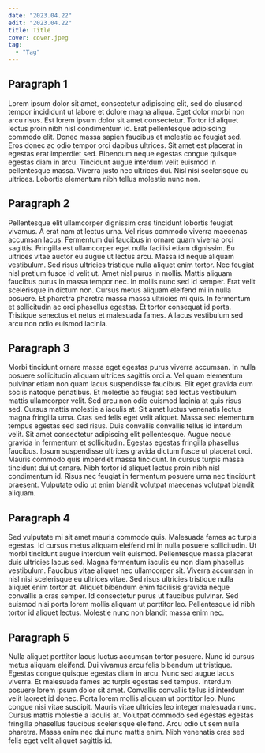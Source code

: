 ```yaml
---
date: "2023.04.22"
edit: "2023.04.22"
title: Title
cover: cover.jpeg
tag:
  - "Tag"
---
```


## Paragraph 1

Lorem ipsum dolor sit amet, consectetur adipiscing elit, sed do eiusmod tempor incididunt ut labore et dolore magna aliqua. Eget dolor morbi non arcu risus. Est lorem ipsum dolor sit amet consectetur. Tortor id aliquet lectus proin nibh nisl condimentum id. Erat pellentesque adipiscing commodo elit. Donec massa sapien faucibus et molestie ac feugiat sed. Eros donec ac odio tempor orci dapibus ultrices. Sit amet est placerat in egestas erat imperdiet sed. Bibendum neque egestas congue quisque egestas diam in arcu. Tincidunt augue interdum velit euismod in pellentesque massa. Viverra justo nec ultrices dui. Nisl nisi scelerisque eu ultrices. Lobortis elementum nibh tellus molestie nunc non.

## Paragraph 2

Pellentesque elit ullamcorper dignissim cras tincidunt lobortis feugiat vivamus. A erat nam at lectus urna. Vel risus commodo viverra maecenas accumsan lacus. Fermentum dui faucibus in ornare quam viverra orci sagittis. Fringilla est ullamcorper eget nulla facilisi etiam dignissim. Eu ultrices vitae auctor eu augue ut lectus arcu. Massa id neque aliquam vestibulum. Sed risus ultricies tristique nulla aliquet enim tortor. Nec feugiat nisl pretium fusce id velit ut. Amet nisl purus in mollis. Mattis aliquam faucibus purus in massa tempor nec. In mollis nunc sed id semper. Erat velit scelerisque in dictum non. Cursus metus aliquam eleifend mi in nulla posuere. Et pharetra pharetra massa massa ultricies mi quis. In fermentum et sollicitudin ac orci phasellus egestas. Et tortor consequat id porta. Tristique senectus et netus et malesuada fames. A lacus vestibulum sed arcu non odio euismod lacinia.

## Paragraph 3

Morbi tincidunt ornare massa eget egestas purus viverra accumsan. In nulla posuere sollicitudin aliquam ultrices sagittis orci a. Vel quam elementum pulvinar etiam non quam lacus suspendisse faucibus. Elit eget gravida cum sociis natoque penatibus. Et molestie ac feugiat sed lectus vestibulum mattis ullamcorper velit. Sed arcu non odio euismod lacinia at quis risus sed. Cursus mattis molestie a iaculis at. Sit amet luctus venenatis lectus magna fringilla urna. Cras sed felis eget velit aliquet. Massa sed elementum tempus egestas sed sed risus. Duis convallis convallis tellus id interdum velit. Sit amet consectetur adipiscing elit pellentesque. Augue neque gravida in fermentum et sollicitudin. Egestas egestas fringilla phasellus faucibus. Ipsum suspendisse ultrices gravida dictum fusce ut placerat orci. Mauris commodo quis imperdiet massa tincidunt. In cursus turpis massa tincidunt dui ut ornare. Nibh tortor id aliquet lectus proin nibh nisl condimentum id. Risus nec feugiat in fermentum posuere urna nec tincidunt praesent. Vulputate odio ut enim blandit volutpat maecenas volutpat blandit aliquam.

## Paragraph 4

Sed vulputate mi sit amet mauris commodo quis. Malesuada fames ac turpis egestas. Id cursus metus aliquam eleifend mi in nulla posuere sollicitudin. Ut morbi tincidunt augue interdum velit euismod. Pellentesque massa placerat duis ultricies lacus sed. Magna fermentum iaculis eu non diam phasellus vestibulum. Faucibus vitae aliquet nec ullamcorper sit. Viverra accumsan in nisl nisi scelerisque eu ultrices vitae. Sed risus ultricies tristique nulla aliquet enim tortor at. Aliquet bibendum enim facilisis gravida neque convallis a cras semper. Id consectetur purus ut faucibus pulvinar. Sed euismod nisi porta lorem mollis aliquam ut porttitor leo. Pellentesque id nibh tortor id aliquet lectus. Molestie nunc non blandit massa enim nec.

## Paragraph 5

Nulla aliquet porttitor lacus luctus accumsan tortor posuere. Nunc id cursus metus aliquam eleifend. Dui vivamus arcu felis bibendum ut tristique. Egestas congue quisque egestas diam in arcu. Nunc sed augue lacus viverra. Et malesuada fames ac turpis egestas sed tempus. Interdum posuere lorem ipsum dolor sit amet. Convallis convallis tellus id interdum velit laoreet id donec. Porta lorem mollis aliquam ut porttitor leo. Nunc congue nisi vitae suscipit. Mauris vitae ultricies leo integer malesuada nunc. Cursus mattis molestie a iaculis at. Volutpat commodo sed egestas egestas fringilla phasellus faucibus scelerisque eleifend. Arcu odio ut sem nulla pharetra. Massa enim nec dui nunc mattis enim. Nibh venenatis cras sed felis eget velit aliquet sagittis id.
